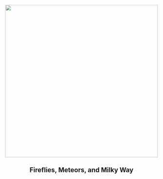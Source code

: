 
<p align="center"><img src="https://apod.nasa.gov/apod/image/2508/DeltaAqrFireflies1024.jpg" width="500" height="500"></p>
<h2 align="center"> Fireflies, Meteors, and Milky Way </h2>
